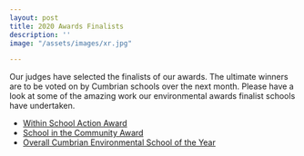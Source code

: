 ```yaml
---
layout: post
title: 2020 Awards Finalists
description: ''
image: "/assets/images/xr.jpg"

---
```

Our judges have selected the finalists of our awards.  The ultimate winners are to be voted on by Cumbrian schools over the next month.  Please have a look at some of the amazing work our environmental awards finalist schools have undertaken.

  - [Within School Action Award](https://cumbria.ecoforum.org.uk/awards/categories/within-school-award/)
  - [School in the Community Award](https://cumbria.ecoforum.org.uk/awards/categories/community-award/)
  - [Overall Cumbrian Environmental School of the Year](https://cumbria.ecoforum.org.uk/awards/categories/overall-award/)
